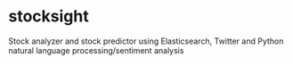 # stocksight
Stock analyzer and stock predictor using Elasticsearch, Twitter and Python natural language processing/sentiment analysis

